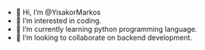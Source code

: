 - 👋 Hi, I’m @YisakorMarkos
- 👀 I’m interested in coding.
- 🌱 I’m currently learning  python programming language.
- 💞️ I’m looking to collaborate on backend development.

<!---
YisakorMarkos/YisakorMarkos is a ✨ special ✨ repository because its `README.md` (this file) appears on your GitHub profile.
You can click the Preview link to take a look at your changes.
--->

